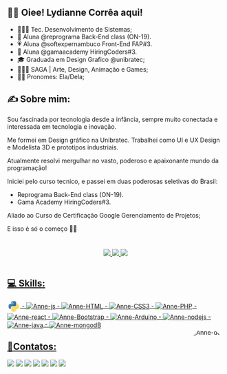 ## 🖖🏼 Oiee! Lydianne Corrêa aqui!

- 👩🏼‍💻 Tec. Desenvolvimento de Sistemas;
- 💜 Aluna @reprograma Back-End class (ON-19).
- 💗 Aluna @softexpernambuco Front-End FAP#3.
- 💚 Aluna @gamaacademy HiringCoders#3.
- 🎓 Graduada em Design Grafico @unibratec;
- 👩🏼‍🎨 SAGA | Arte, Design, Animação e Games;
- 🧙‍♀️ Pronomes: Ela/Dela;
## ✍ Sobre mim:

Sou fascinada por tecnologia desde a infância, sempre muito conectada e interessada em tecnologia e inovação.

Me formei em Design gráfico na Unibratec. Trabalhei como UI e UX Design e Modelista 3D e prototipos industriais.

Atualmente resolvi mergulhar no vasto, poderoso e apaixonante mundo da programação!

Iniciei pelo curso tecnico, e passei em duas poderosas seletivas do Brasil:

- Reprograma Back-End class (ON-19).
- Gama Academy HiringCoders#3.

Aliado ao Curso de Certificação Google Gerenciamento de Projetos;

E isso é só o começo 🙌🏼
#
<div align="center">
  <a href="(https://github.com/LydianneCorrea/)">
  <img height="140em" src="https://github-readme-stats.vercel.app/api?username=LydianneCorrea&show_icons=true&theme=tokyonight&hide_border=true&dahide_border=true&dainclude_all_commits=true&count_private=true"/>
 <img height= "140cm" src="http://github-readme-streak-stats.herokuapp.com?user=LydianneCorrea&theme=tokyonight&hide_border=true&date_format=n%2Fj%5B%2FY%5D&locale=pt-br"/>
  <img height="140em" src="https://github-readme-stats.vercel.app/api/top-langs/?username=LydianneCorrea&layout=compact&langs_count=7&theme=tokyonight&hide_border=true"/>
</div>  
  </div>
<div style="display: inline_block"><br>
  
## 💻 Skills:
  
  <img align="center" alt="Anne-Python" height="30" width="30" src="https://raw.githubusercontent.com/devicons/devicon/master/icons/python/python-original.svg">
  -
  <img align="center" alt="Anne-js" height="30" width="30"<img src="https://cdn.jsdelivr.net/gh/devicons/devicon/icons/javascript/javascript-original.svg" />
  -
   <img align="center" alt="Anne-HTML" height="30" width="30"<img src="https://cdn.jsdelivr.net/gh/devicons/devicon/icons/html5/html5-original.svg" />
  -
  <img align="center" alt="Anne-CSS3" height="30" width="30"<img src="https://cdn.jsdelivr.net/gh/devicons/devicon/icons/css3/css3-plain.svg" />
  -
  <img align="center" alt="Anne-PHP" height="30" width="30"<img src="https://cdn.jsdelivr.net/gh/devicons/devicon/icons/php/php-plain.svg" />
  -
  <img align="center" alt="Anne-react" height="30" width="30"<img src="https://cdn.jsdelivr.net/gh/devicons/devicon/icons/react/react-original.svg" />
  -
  <img align="center" alt="Anne-Bootstrap" height="30" width="30"<img src="https://cdn.jsdelivr.net/gh/devicons/devicon/icons/bootstrap/bootstrap-plain.svg" />
  -
  <img align="center" alt="Anne-Arduino" height="30" width="30"<img src="https://cdn.jsdelivr.net/gh/devicons/devicon/icons/arduino/arduino-original.svg" />
  -
  <img align="center" alt="Anne-nodejs" height="30" width="30"<img src="https://cdn.jsdelivr.net/gh/devicons/devicon/icons/nodejs/nodejs-plain.svg">
  -
  <img align="center" alt="Anne-java" height="30" width="30"<img src="https://cdn.jsdelivr.net/gh/devicons/devicon/icons/java/java-original.svg" />
  -
  <img align="center" alt="Anne-mongodB" height="30" width="30"<img src="https://cdn.jsdelivr.net/gh/devicons/devicon/icons/mongodb/mongodb-plain.svg" />      
  <br>
<img align="right" alt="Anne-doll" height="200" style="border-radius:50px;" src="https://picrew.me/shareImg/org/202210/338224_pMFIogY6.png">
</div>
  
</div>

## 📌Contatos:
<div> 
  <a href="https://www.linkedin.com/in/lydiannecorrea" target="_blank"><img src="https://img.shields.io/badge/-LinkedIn-%230077B5?style=for-the-badge&logo=linkedin&logoColor=white" target="_blank"></a>
  <a href = "mailto:lydianne.correa2@gmail.com"><img src="https://img.shields.io/badge/Gmail-D14836?style=for-the-badge&logo=gmail&logoColor=white" target="_blank"></a>
  <a href="https://replit.com/@lyndacorrea" target="_blank"><img src="https://img.shields.io/badge/replit-667881?style=for-the-badge&logo=replit&logoColor=white" target="_blank"></a>
  <a href="https://www.behance" target="_blank"><img src="https://img.shields.io/badge/-Behance-blue?style=for-the-badge&logo=behance&logoColor=white" target="_blank"></a>
  <a href="https://slack" target="_blank"><img src="https://img.shields.io/badge/Slack-4A154B?style=for-the-badge&logo=slack&logoColor=white" target="_blank"></a>
  <a href="https://discord.gg/lydianne.correa#9808" target="_blank"><img src="https://img.shields.io/badge/Discord-7289DA?style=for-the-badge&logo=discord&logoColor=white" target="_blank"></a>
   <a href="https://instagram.com/" target="_blank"><img src="https://img.shields.io/badge/-Instagram-%23E4405F?style=for-the-badge&logo=instagram&logoColor=white" target="_blank"></a>
</div>


